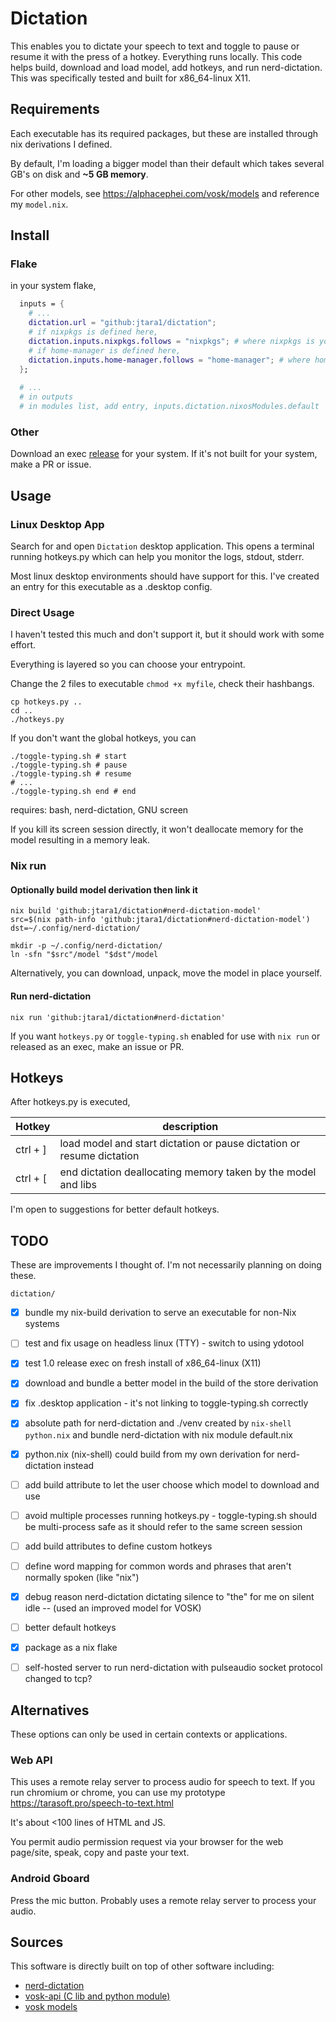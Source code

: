 # Dictation

This enables you to dictate your speech to text and toggle to pause or resume it with the press of a hotkey.
Everything runs locally. This code helps build, download and load model, add hotkeys, and run nerd-dictation.
This was specifically tested and built for x86_64-linux X11.


## Requirements

Each executable has its required packages, but these are installed through nix derivations I defined.

By default, I'm loading a bigger model than their default which takes several GB's on disk and **~5 GB memory**.

For other models, see https://alphacephei.com/vosk/models
and reference my `model.nix`.


## Install

### Flake

in your system flake,

```nix
  inputs = {
    # ...
    dictation.url = "github:jtara1/dictation";
    # if nixpkgs is defined here,
    dictation.inputs.nixpkgs.follows = "nixpkgs"; # where nixpkgs is your var for nixos nixpkgs in inputs
    # if home-manager is defined here,
    dictation.inputs.home-manager.follows = "home-manager"; # where home-manager is your var for home-manager in inputs
  };
  
  # ...
  # in outputs
  # in modules list, add entry, inputs.dictation.nixosModules.default
```

### Other

Download an exec [release](https://github.com/jtara1/dictation/releases) for your system. 
If it's not built for your system, make a PR or issue.


## Usage

### Linux Desktop App

Search for and open `Dictation` desktop application.
This opens a terminal running hotkeys.py which can help you monitor the logs, stdout, stderr.

Most linux desktop environments should have support for this. I've created an entry for this executable as
a .desktop config.

### Direct Usage

I haven't tested this much and don't support it, but it should work with some effort.

Everything is layered so you can choose your entrypoint.

Change the 2 files to executable `chmod +x myfile`, check their hashbangs.

```shell
cp hotkeys.py ..
cd ..
./hotkeys.py
```

If you don't want the global hotkeys, you can

```shell
./toggle-typing.sh # start
./toggle-typing.sh # pause
./toggle-typing.sh # resume
# ...
./toggle-typing.sh end # end
```

requires: bash, nerd-dictation, GNU screen

If you kill its screen session directly, it won't deallocate memory for the model resulting in a memory leak.

### Nix run

#### Optionally build model derivation then link it
```shell
nix build 'github:jtara1/dictation#nerd-dictation-model'
src=$(nix path-info 'github:jtara1/dictation#nerd-dictation-model')
dst=~/.config/nerd-dictation/

mkdir -p ~/.config/nerd-dictation/
ln -sfn "$src"/model "$dst"/model 
```

Alternatively, you can download, unpack, move the model in place yourself.

#### Run nerd-dictation
```shell
nix run 'github:jtara1/dictation#nerd-dictation'
```

If you want `hotkeys.py` or `toggle-typing.sh` enabled for use with `nix run` or released as an exec, 
make an issue or PR.


## Hotkeys

After hotkeys.py is executed,

| Hotkey   | description                                                           |
|----------|-----------------------------------------------------------------------|
| ctrl + ] | load model and start dictation or pause dictation or resume dictation |
| ctrl + [ | end dictation deallocating memory taken by the model and libs         |

I'm open to suggestions for better default hotkeys.


## TODO

These are improvements I thought of. I'm not necessarily planning on doing these.

`dictation/`
- [x] bundle my nix-build derivation to serve an executable for non-Nix systems
- [ ] test and fix usage on headless linux (TTY) - switch to using ydotool
- [x] test 1.0 release exec on fresh install of x86_64-linux (X11)
- [x] download and bundle a better model in the build of the store derivation
- [x] fix .desktop application - it's not linking to toggle-typing.sh correctly
- [x] absolute path for nerd-dictation and ./venv created by `nix-shell python.nix` and bundle nerd-dictation with nix module default.nix
- [x] python.nix (nix-shell) could build from my own derivation for nerd-dictation instead
- [ ] add build attribute to let the user choose which model to download and use
- [ ] avoid multiple processes running hotkeys.py - toggle-typing.sh should be multi-process safe as it should refer to the same screen session
- [ ] add build attributes to define custom hotkeys
- [ ] define word mapping for common words and phrases that aren't normally spoken (like "nix")
- [x] debug reason nerd-dictation dictating silence to "the" for me on silent idle -- (used an improved model for VOSK)
- [ ] better default hotkeys
- [x] package as a nix flake
- [ ] self-hosted server to run nerd-dictation with pulseaudio socket protocol changed to tcp?


## Alternatives

These options can only be used in certain contexts or applications.

### Web API

This uses a remote relay server to process audio for speech to text. If you run chromium or chrome, you can use
my prototype https://tarasoft.pro/speech-to-text.html

It's about <100 lines of HTML and JS.

You permit audio permission request via your browser for the web page/site, speak, copy and paste your text.

### Android Gboard

Press the mic button. Probably uses a remote relay server to process your audio.


## Sources

This software is directly built on top of other software including:
- [nerd-dictation](https://github.com/ideasman42/nerd-dictation)
- [vosk-api (C lib and python module)](https://github.com/alphacep/vosk-api)
- [vosk models](https://alphacephei.com/vosk/models)
